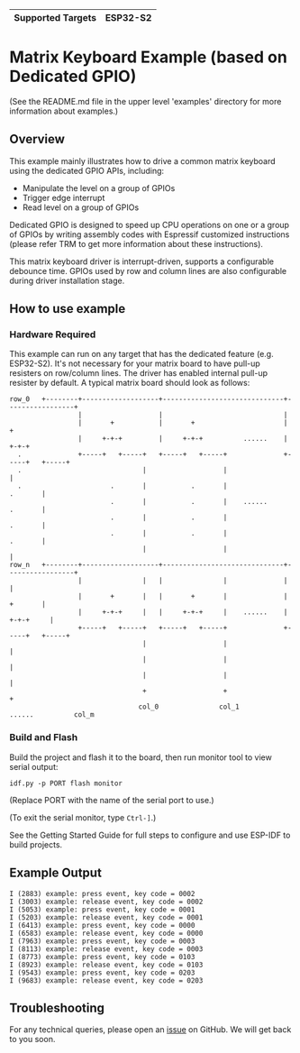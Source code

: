 | Supported Targets | ESP32-S2 |
| ----------------- | -------- |

# Matrix Keyboard Example (based on Dedicated GPIO)

(See the README.md file in the upper level 'examples' directory for more information about examples.)

## Overview

This example mainly illustrates how to drive a common matrix keyboard using the dedicated GPIO APIs, including:

* Manipulate the level on a group of GPIOs
* Trigger edge interrupt
* Read level on a group of GPIOs

Dedicated GPIO is designed to speed up CPU operations on one or a group of GPIOs by writing assembly codes with Espressif customized instructions (please refer TRM to get more information about these instructions).

This matrix keyboard driver is interrupt-driven, supports a configurable debounce time. GPIOs used by row and column lines are also configurable during driver installation stage.

## How to use example

### Hardware Required

This example can run on any target that has the dedicated feature (e.g. ESP32-S2). It's not necessary for your matrix board to have pull-up resisters on row/column lines. The driver has enabled internal pull-up resister by default. A typical matrix board should look as follows:

```text
row_0   +--------+-------------------+------------------------------+-----------------+
                 |                   |                              |
                 |       +           |       +                      |       +
                 |     +-+-+         |     +-+-+          ......    |     +-+-+
  .              +-----+   +-----+   +-----+   +-----+              +-----+   +-----+
  .                              |                   |                              |
  .                      .       |           .       |                      .       |
                         .       |           .       |    ......            .       |
                         .       |           .       |                      .       |
                         .       |           .       |                      .       |
                                 |                   |                              |
row_n   +--------+-------------------+------------------------------+-----------------+
                 |               |   |               |              |               |
                 |       +       |   |       +       |              |       +       |
                 |     +-+-+     |   |     +-+-+     |    ......    |     +-+-+     |
                 +-----+   +-----+   +-----+   +-----+              +-----+   +-----+
                                 |                   |                              |
                                 |                   |                              |
                                 |                   |                              |
                                 +                   +                              +
                                col_0               col_1          ......          col_m
```

### Build and Flash

Build the project and flash it to the board, then run monitor tool to view serial output:

```text
idf.py -p PORT flash monitor
```

(Replace PORT with the name of the serial port to use.)

(To exit the serial monitor, type ``Ctrl-]``.)

See the Getting Started Guide for full steps to configure and use ESP-IDF to build projects.

## Example Output

```text
I (2883) example: press event, key code = 0002
I (3003) example: release event, key code = 0002
I (5053) example: press event, key code = 0001
I (5203) example: release event, key code = 0001
I (6413) example: press event, key code = 0000
I (6583) example: release event, key code = 0000
I (7963) example: press event, key code = 0003
I (8113) example: release event, key code = 0003
I (8773) example: press event, key code = 0103
I (8923) example: release event, key code = 0103
I (9543) example: press event, key code = 0203
I (9683) example: release event, key code = 0203
```

## Troubleshooting

For any technical queries, please open an [issue](https://github.com/espressif/esp-idf/issues) on GitHub. We will get back to you soon.
